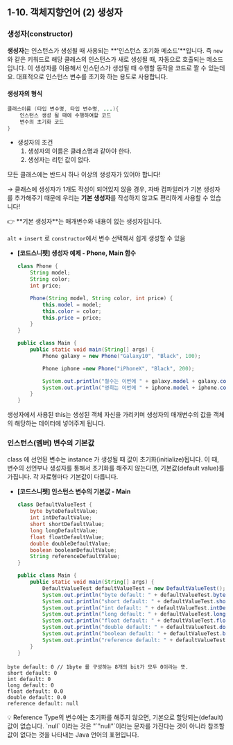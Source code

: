 ## 1-10. 객체지향언어 (2) 생성자

### 생성자(constructor)

**생성자**는 인스턴스가 생성될 때 사용되는 **'인스턴스 초기화 메소드'**입니다. 즉  `new` 와 같은 키워드로 해당 클래스의 인스턴스가 새로 생성될 때, 자동으로 호출되는 메소드입니다. 이 생성자를 이용해서 인스턴스가 생성될 때 수행할 동작을 코드로 짤 수 있는데요. 대표적으로 인스턴스 변수를 초기화 하는 용도로 사용합니다.



#### 생성자의 형식

```java
클래스이름 (타입 변수명, 타입 변수명, ...){
    인스턴스 생성 될 때에 수행하여할 코드
    변수의 초기화 코드
}
```

- 생성자의 조건
  1. 생성자의 이름은 클래스명과 같아야 한다.
  2. 생성자는 리턴 값이 없다.



모든 클래스에는 반드시 하나 이상의 생성자가 있어야 합니다!

→  클래스에 생성자가 1개도 작성이 되어있지 않을 경우, 자바 컴파일러가 기본 생성자를 추가해주기 때문에 우리는 **기본 생성자**를 작성하지 않고도 편리하게 사용할 수 있습니다!

<aside> 👉 **기본 생성자**는 매개변수와 내용이 없는 생성자입니다.

</aside>

`alt` + `insert` 로 `constructor`에서 변수 선택해서 쉽게 생성할 수 있음

- **[코드스니펫] 생성자 예제 - Phone, Main 함수**

  ```java
  class Phone {
      String model;
      String color;
      int price;
  
      Phone(String model, String color, int price) {
          this.model = model;
          this.color = color;
          this.price = price;
      }
  }
  
  public class Main {
      public static void main(String[] args) {
          Phone galaxy = new Phone("Galaxy10", "Black", 100);
  
          Phone iphone =new Phone("iPhoneX", "Black", 200);
  
          System.out.println("철수는 이번에 " + galaxy.model + galaxy.color + " + 색상을 " + galaxy.price + "만원에 샀다.");
          System.out.println("영희는 이번에 " + iphone.model + iphone.color + " + 색상을 " + iphone.price + "만원에 샀다.");
      }
  }
  ```

생성자에서 사용된 this는 생성된 객체 자신을 가리키며 생성자의 매개변수의 값을 객체의 해당하는 데이터에 넣어주게 됩니다.



### 인스턴스(멤버) 변수의 기본값

class 에 선언된 변수는 instance 가 생성될 때 값이 초기화(initialize)됩니다. 이 때, 변수의 선언부나 생성자를 통해서 초기화를 해주지 않는다면, 기본값(default value)를 가집니다. 각 자료형마다 기본값이 다릅니다.

- **[코드스니펫] 인스턴스 변수의 기본값 - Main**

  ```java
  class DefaultValueTest {
      byte byteDefaultValue;
      int intDefaultValue;
      short shortDefaultValue;
      long longDefaultValue;
      float floatDefaultValue;
      double doubleDefaultValue;
      boolean booleanDefaultValue;
      String referenceDefaultValue;
  }
  
  public class Main {
      public static void main(String[] args) {
          DefaultValueTest defaultValueTest = new DefaultValueTest();
          System.out.println("byte default: " + defaultValueTest.byteDefaultValue);
          System.out.println("short default: " + defaultValueTest.shortDefaultValue);
          System.out.println("int default: " + defaultValueTest.intDefaultValue);
          System.out.println("long default: " + defaultValueTest.longDefaultValue);
          System.out.println("float default: " + defaultValueTest.floatDefaultValue);
          System.out.println("double default: " + defaultValueTest.doubleDefaultValue);
          System.out.println("boolean default: " + defaultValueTest.booleanDefaultValue);
          System.out.println("reference default: " + defaultValueTest.referenceDefaultValue);
      }
  }
  ```

```
byte default: 0 // 1byte 를 구성하는 8개의 bit가 모두 0이라는 뜻.
short default: 0
int default: 0
long default: 0
float default: 0.0
double default: 0.0
reference default: null
```

<aside> 💡 Reference Type의 변수에는 초기화를 해주지 않으면, 기본으로 할당되는(default) 값이 없습니다. `null` 이라는 것은 "`"null"`이라는 문자를 가진다는 것이 아니라 참조할 값이 없다는 것을 나타내는 Java 언어의 표현입니다.

</aside>



